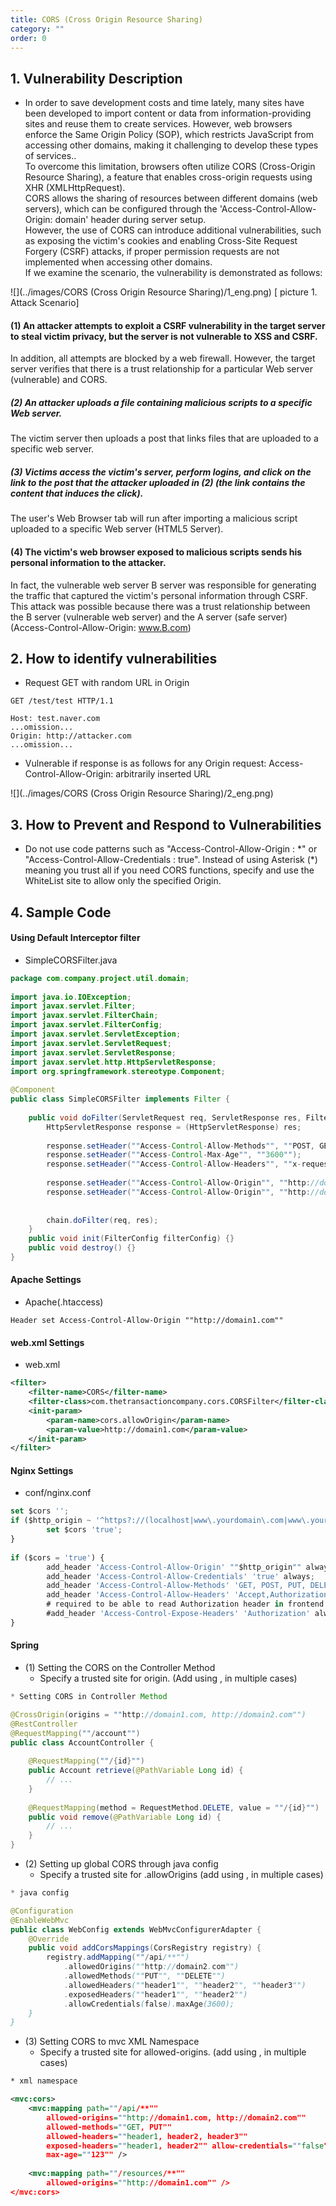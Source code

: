 ```yaml
---
title: CORS (Cross Origin Resource Sharing)
category: ""
order: 0
---
```


## 1. Vulnerability Description
* In order to save development costs and time lately, many sites have been developed to import content or data from information-providing sites and reuse them to create services.
However, web browsers enforce the Same Origin Policy (SOP), which restricts JavaScript from accessing other domains, making it challenging to develop these types of services..<br>
To overcome this limitation, browsers often utilize CORS (Cross-Origin Resource Sharing), a feature that enables cross-origin requests using XHR (XMLHttpRequest).<br>
CORS allows the sharing of resources between different domains (web servers), which can be configured through the 'Access-Control-Allow-Origin: domain' header during server setup.<br>
However, the use of CORS can introduce additional vulnerabilities, such as exposing the victim's cookies and enabling Cross-Site Request Forgery (CSRF) attacks, if proper permission requests are not implemented when accessing other domains.<br>
If we examine the scenario, the vulnerability is demonstrated as follows:<br>

![](../images/CORS (Cross Origin Resource Sharing)/1_eng.png)
 [ picture 1. Attack Scenario]

#### (1) An attacker attempts to exploit a CSRF vulnerability in the target server to steal victim privacy, but the server is not vulnerable to XSS and CSRF.
In addition, all attempts are blocked by a web firewall.
However, the target server verifies that there is a trust relationship for a particular Web server (vulnerable) and CORS.

##### (2) An attacker uploads a file containing malicious scripts to a specific Web server.
The victim server then uploads a post that links files that are uploaded to a specific web server.

##### (3) Victims access the victim's server, perform logins, and click on the link to the post that the attacker uploaded in (2) (the link contains the content that induces the click).
The user's Web Browser tab will run after importing a malicious script uploaded to a specific Web server (HTML5 Server).


#### (4) The victim's web browser exposed to malicious scripts sends his personal information to the attacker.
In fact, the vulnerable web server B server was responsible for generating the traffic that captured the victim's personal information through CSRF. This attack was possible because there was a trust relationship between the B server (vulnerable web server) and the A server (safe server) (Access-Control-Allow-Origin: www.B.com)


## 2. How to identify vulnerabilities
* Request GET with random URL in Origin

```
GET /test/test HTTP/1.1

Host: test.naver.com
...omission...
Origin: http://attacker.com
...omission...
```

* Vulnerable if response is as follows for any Origin request:
Access-Control-Allow-Origin: arbitrarily inserted URL

![](../images/CORS (Cross Origin Resource Sharing)/2_eng.png)


## 3. How to Prevent and Respond to Vulnerabilities
* Do not use code patterns such as "Access-Control-Allow-Origin : \*" or "Access-Control-Allow-Credentials : true".
Instead of using Asterisk (*) meaning you trust all if you need CORS functions, specify and use the WhiteList site to allow only the specified Origin.


## 4. Sample Code
#### Using Default Interceptor filter
* SimpleCORSFilter.java

```java
package com.company.project.util.domain;
  
import java.io.IOException;
import javax.servlet.Filter;
import javax.servlet.FilterChain;
import javax.servlet.FilterConfig;
import javax.servlet.ServletException;
import javax.servlet.ServletRequest;
import javax.servlet.ServletResponse;
import javax.servlet.http.HttpServletResponse;
import org.springframework.stereotype.Component;
  
@Component
public class SimpleCORSFilter implements Filter {
  
    public void doFilter(ServletRequest req, ServletResponse res, FilterChain chain) throws IOException, ServletException {
        HttpServletResponse response = (HttpServletResponse) res;
 
        response.setHeader(""Access-Control-Allow-Methods"", ""POST, GET, OPTIONS, DELETE"");
        response.setHeader(""Access-Control-Max-Age"", ""3600"");
        response.setHeader(""Access-Control-Allow-Headers"", ""x-requested-with"");
         
        response.setHeader(""Access-Control-Allow-Origin"", ""http://domain1.com"");
        response.setHeader(""Access-Control-Allow-Origin"", ""http://domain2.com"");
      
 
        chain.doFilter(req, res);
    }
    public void init(FilterConfig filterConfig) {}
    public void destroy() {}
}
```

#### Apache Settings
* Apache(.htaccess)

```
Header set Access-Control-Allow-Origin ""http://domain1.com""
```


#### web.xml Settings
* web.xml

```xml
<filter>
    <filter-name>CORS</filter-name>
    <filter-class>com.thetransactioncompany.cors.CORSFilter</filter-class>
    <init-param>
        <param-name>cors.allowOrigin</param-name>
        <param-value>http://domain1.com</param-value>
    </init-param>
</filter>
```

#### Nginx Settings
* conf/nginx.conf

```js
set $cors '';
if ($http_origin ~ '^https?://(localhost|www\.yourdomain\.com|www\.yourotherdomain\.com)') {
        set $cors 'true';
}
 
if ($cors = 'true') {
        add_header 'Access-Control-Allow-Origin' ""$http_origin"" always;
        add_header 'Access-Control-Allow-Credentials' 'true' always;
        add_header 'Access-Control-Allow-Methods' 'GET, POST, PUT, DELETE, OPTIONS' always;
        add_header 'Access-Control-Allow-Headers' 'Accept,Authorization,Cache-Control,Content-Type,DNT,If-Modified-Since,Keep-Alive,Origin,User-Agent,X-Requested-With' always;
        # required to be able to read Authorization header in frontend
        #add_header 'Access-Control-Expose-Headers' 'Authorization' always;
}
```

#### Spring
* (1) Setting the CORS on the Controller Method
  * Specify a trusted site for origin. (Add using , in multiple cases)

```java
* Setting CORS in Controller Method

@CrossOrigin(origins = ""http://domain1.com, http://domain2.com"")
@RestController
@RequestMapping(""/account"")
public class AccountController {
 
    @RequestMapping(""/{id}"")
    public Account retrieve(@PathVariable Long id) {
        // ...
    }
 
    @RequestMapping(method = RequestMethod.DELETE, value = ""/{id}"")
    public void remove(@PathVariable Long id) {
        // ...
    }
}
```

* (2) Setting up global CORS through java config
  * Specify a trusted site for .allowOrigins (add using , in multiple cases)

```java
* java config

@Configuration
@EnableWebMvc
public class WebConfig extends WebMvcConfigurerAdapter {
    @Override
    public void addCorsMappings(CorsRegistry registry) {
        registry.addMapping(""/api/**"")
            .allowedOrigins(""http://domain2.com"")
            .allowedMethods(""PUT"", ""DELETE"")
            .allowedHeaders(""header1"", ""header2"", ""header3"")
            .exposedHeaders(""header1"", ""header2"")
            .allowCredentials(false).maxAge(3600);
    }
}

```

* (3) Setting CORS to mvc XML Namespace
  * Specify a trusted site for allowed-origins. (add using , in multiple cases)

```xml
* xml namespace

<mvc:cors>
    <mvc:mapping path=""/api/**""
        allowed-origins=""http://domain1.com, http://domain2.com""
        allowed-methods=""GET, PUT""
        allowed-headers=""header1, header2, header3""
        exposed-headers=""header1, header2"" allow-credentials=""false""
        max-age=""123"" />
  
    <mvc:mapping path=""/resources/**""
        allowed-origins=""http://domain1.com"" />
</mvc:cors>
```
